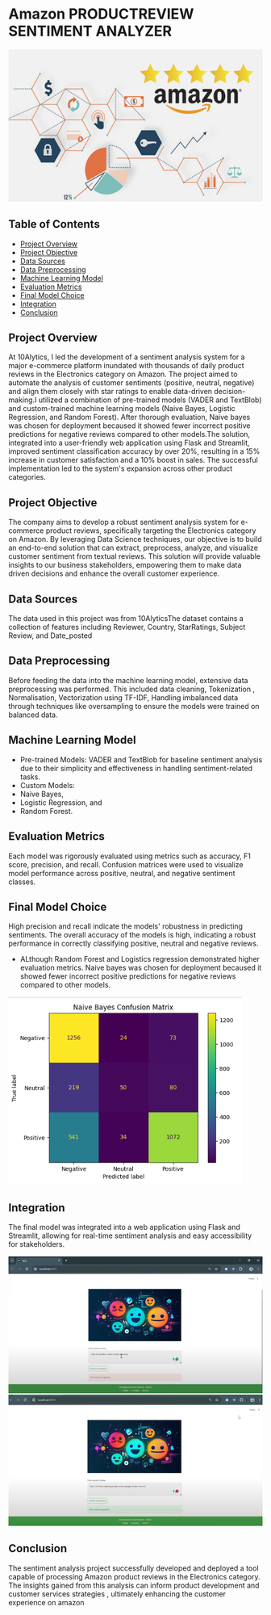 # Amazon PRODUCTREVIEW SENTIMENT ANALYZER
![](image_1.jpg)

## Table of Contents
- [Project Overview](#project-overview)
- [Project Objective](#project-objective)
- [Data Sources](#data-sources)
- [Data Preprocessing](#data-preprocessing)
- [Machine Learning Model](#machine-learning-model)
- [Evaluation Metrics](#evaluation-metrics)
- [Final Model Choice](#final-model-choice)
- [Integration](#integration)
- [Conclusion](#conclusion)

## Project Overview
At 10Alytics, I led the development of a sentiment analysis system for a major e-commerce platform inundated with thousands of daily product reviews in the Electronics category on Amazon. The project aimed to automate the analysis of customer sentiments (positive, neutral, negative) and align them closely with star ratings to enable data-driven decision-making.I utilized a combination of pre-trained models (VADER and TextBlob) and custom-trained machine learning models (Naive Bayes, Logistic Regression, and Random Forest). After thorough evaluation, Naive bayes was chosen for deployment becaused it showed fewer incorrect positive predictions for negative reviews compared to other models.The solution, integrated into a user-friendly web application using Flask and Streamlit, improved sentiment classification accuracy by over 20%, resulting in a 15% increase in customer satisfaction and a 10% boost in sales. The successful implementation led to the system's expansion across other product categories.

## Project Objective
The company aims to develop a robust sentiment analysis system for e-commerce product reviews, specifically targeting the Electronics category on Amazon. By leveraging Data Science techniques, our objective is to build an end-to-end solution that can extract, preprocess, analyze, and visualize customer sentiment from textual reviews. This solution will provide valuable insights to our business stakeholders, empowering them to make data driven decisions and enhance the overall customer experience.

## Data Sources
The data used in this project was from 10AlyticsThe dataset contains a collection of features including Reviewer, Country,	StarRatings,	Subject	Review, and Date_posted

## Data Preprocessing
Before feeding the data into the machine learning model, extensive data preprocessing was performed. This included data cleaning, Tokenization , Normalisation, Vectorization using TF-IDF, Handling imbalanced data through techniques like oversampling to ensure the models were trained on balanced data.

## Machine Learning Model 
- Pre-trained Models: VADER and TextBlob for baseline sentiment analysis due to their simplicity and effectiveness in handling sentiment-related tasks.
- Custom Models:
- Naive Bayes,
- Logistic Regression, and
- Random Forest.

 ## Evaluation Metrics
 Each model was rigorously evaluated using metrics such as accuracy, F1 score, precision, and recall. Confusion matrices were used to visualize model performance across positive, neutral, and negative sentiment classes.

 ## Final Model Choice
High precision and recall indicate the models' robustness in predicting sentiments. The overall accuracy of the models is high, indicating a robust performance in correctly classifying positive, neutral and negative reviews.

- ALthough Random Forest and Logistics regression demonstrated higher evaluation metrics. Naive bayes was chosen for deployment becaused it showed fewer incorrect positive predictions for negative reviews compared to other models.

![](image_4.png)

## Integration
The final model was integrated into a web application using Flask and Streamlit, allowing for real-time sentiment analysis and easy accessibility for stakeholders.

![](image_2.png)
![](image_3.png)

## Conclusion
The sentiment analysis project successfully developed and deployed a tool capable of processing Amazon product reviews in the Electronics category. The insights gained from this analysis can inform product development and customer services strategies , ultimately enhancing the customer experience on amazon
